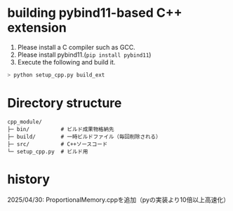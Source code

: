 # building pybind11-based C++ extension

1. Please install a C compiler such as GCC.
2. Please install pybind11.(`pip install pybind11`)
3. Execute the following and build it.
``` bash
> python setup_cpp.py build_ext
```


# Directory structure

```
cpp_module/
├─ bin/          # ビルド成果物格納先
├─ build/        # 一時ビルドファイル（毎回削除される）
├─ src/          # C++ソースコード
└─ setup_cpp.py  # ビルド用
```


# history
2025/04/30: ProportionalMemory.cppを追加（pyの実装より10倍以上高速化）
